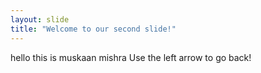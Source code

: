 ```yaml
---
layout: slide
title: "Welcome to our second slide!"
---
```

hello this is muskaan mishra
Use the left arrow to go back!
